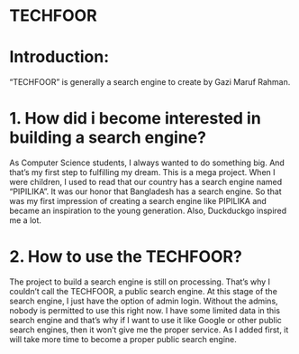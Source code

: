 # TECHFOOR

# Introduction:
“TECHFOOR” is generally a search engine to create by Gazi Maruf Rahman. 

# 1. How did i become interested in building a search engine?

As Computer Science students, I always wanted to do something big. And that’s my first step to fulfilling my dream. This is a mega project. When I  were children, I used to read that our country has a search engine named “PIPILIKA”. It was our honor that Bangladesh has a search engine. So that was my first impression of creating a search engine like PIPILIKA and became an inspiration to the young generation. Also, Duckduckgo inspired me a lot.

# 2. How to use the TECHFOOR?
	
The project to build a search engine is still on processing. That’s why I couldn’t call the TECHFOOR, a public search engine. At this stage of the search engine, I just have the option of admin login. Without the admins, nobody is permitted to use this right now. I have some limited data in this search engine and that’s why if I want to use it like Google or other public search engines, then it won’t give me the proper service. As I added first, it will take more time to become a proper public search engine.

